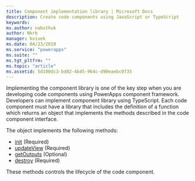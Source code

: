 ```yaml
---
title: Component implementation library | Microsoft Docs
description: Create code components using JavaScript or TypeScript
keywords:
ms.author: nabuthuk
author: Nkrb
manager: kvivek
ms.date: 04/23/2019
ms.service: "powerapps"
ms.suite: ""
ms.tgt_pltfrm: ""
ms.topic: "article"
ms.assetid: 5d100dc3-bd82-4b45-964c-d90eaebc0735
---
```


Implementing the component library is one of the key step when you are developing code components using PowerApps component framework. Developers can implement component library using TypeScript. Each code component must have a library that includes the definition of a function which returns an object that implements the methods described in the code component interface. 

The object implements the following methods:

- [init](reference/control/init.md) (Required)
- [updateView](reference/control/updateview.md) (Required)
- [getOutputs](reference/control/getoutputs.md) (Optional)
- [destroy](reference/control/destroy.md) (Required)

These methods controls the lifecycle of the code component.

